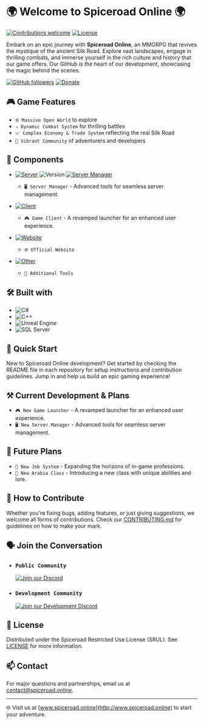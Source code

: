 # 🌍 Welcome to Spiceroad Online 🌍

[![Contributions welcome](https://img.shields.io/badge/contributions-welcome-darkgreen.svg)](https://github.com/Spiceroad-Online#-how-to-contribute)
[![License](https://img.shields.io/badge/license-GPL-green.svg)](#)

Embark on an epic journey with **Spiceroad Online**, an MMORPG that revives the mystique of the ancient Silk Road. Explore vast landscapes, engage in thrilling combats, and immerse yourself in the rich culture and history that our game offers. Our GitHub is the heart of our development, showcasing the magic behind the scenes.

[![GitHub followers](https://img.shields.io/github/followers/spiceroad-online)](https://github.com/Spiceroad-Online)
[![Donate](https://img.shields.io/badge/5%24-5ddca3?style=social&label=%F0%9F%90%8F%20Buy%20me%20a%20RAM)](https://www.buymeacoffee.com/Mitzesque)

## 🎮 Game Features

- `🌐 Massive Open World` to explore
- `⚔️ Dynamic Combat System` for thrilling battles
- `📈 Complex Economy & Trade System` reflecting the real Silk Road
- `👥 Vibrant Community` of adventurers and developers

## 🌳 Components

- [![Server](https://img.shields.io/badge/Server-3c3c3c?style=flat-square)](https://github.com/Spiceroad-Online/server) ![Version](https://img.shields.io/github/v/release/Spiceroad-Online/server?style=flat-square) [![Server Manager](https://github.com/Spiceroad-Online/server/actions/workflows/build-main.yml/badge.svg?branch=main&label=Server%20Manager&style=flat-square)](https://github.com/Spiceroad-Online/server/actions/workflows/build-main.yml)

  - `🖥️ Server Manager` - Advanced tools for seamless server management.
- [![Client](https://img.shields.io/badge/Client-3c3c3c?style=flat-square)](https://github.com/Spiceroad-Online/client)
  - `🎮 Game Client` - A revamped launcher for an enhanced user experience.
- [![Website](https://img.shields.io/badge/Website-3c3c3c?style=flat-square)](https://github.com/Spiceroad-Online/web-portal)
  - `🌐 Official Website`
- [![Other](https://img.shields.io/badge/Other-3c3c3c?style=flat-square)
](https://github.com/orgs/Spiceroad-Online/repositories)
  - `🔧 Additional Tools`

## 🛠️ Built with

- ![C#](https://img.shields.io/badge/C%23-239120.svg?style=for-the-badge&logo=c-sharp&logoColor=white)
- ![C++](https://img.shields.io/badge/C++-ff69b4.svg?style=for-the-badge&logo=c%2B%2B&logoColor=white)
- ![Unreal Engine](https://img.shields.io/badge/Unreal_Engine-313131.svg?style=for-the-badge&logo=unreal-engine&logoColor=white)
- ![SQL Server](https://img.shields.io/badge/SQL_Server-00599C.svg?style=for-the-badge&logo=microsoft-sql-server&logoColor=white)

## 🚀 Quick Start

New to Spiceroad Online development? Get started by checking the README file in each repository for setup instructions and contribution guidelines. Jump in and help us build an epic gaming experience!

## ⚒️ Current Development & Plans

- `🎮 New Game Launcher` - A revamped launcher for an enhanced user experience.
- `🖥️ New Server Manager` - Advanced tools for seamless server management.

## 🔮 Future Plans

- `💼 New Job System` - Expanding the horizons of in-game professions.
- `🕌 New Arabia Class` - Introducing a new class with unique abilities and lore.

## 🤝 How to Contribute

Whether you're fixing bugs, adding features, or just giving suggestions, we welcome all forms of contributions. Check our [CONTRIBUTING.md](profile/CONTRIBUTING.md) for guidelines on how to make your mark.

## 🗣️ Join the Conversation

- ### `Public Community`
  [![Join our Discord](https://img.shields.io/discord/1207644486168084542.svg?style=for-the-badge&logo=discord&logoColor=white)](https://discord.gg/HWn4NxYQ56)
- ### `Development Community`
  [![Join our Development Discord](https://img.shields.io/discord/1222735908562931793.svg?style=for-the-badge&logo=discord&logoColor=white)](https://discord.gg/WGZ4jxPR8X)


## 📜 License

Distributed under the Spiceroad Restricted Use License (SRUL). See [LICENSE](profile/LICENSE.txt) for more information.

## 📫 Contact

For major questions and partnerships, email us at [contact@spiceroad.online](mailto:contact@spiceroad.online).

---

🌐 Visit us at [www.spiceroad.online](http://www.spiceroad.online) to start your adventure.
